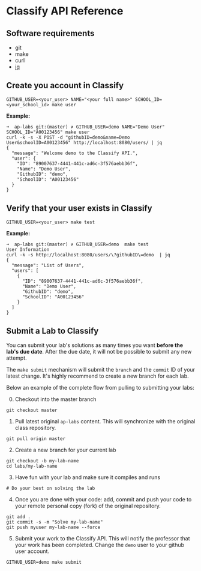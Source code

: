 Classify API Reference
======================

## Software requirements

- git
- make
- curl
- [jq](https://stedolan.github.io/jq/download/)


Create you account in Classify
------------------------------
```
GITHUB_USER=<your_user> NAME="<your full name>" SCHOOL_ID=<your_school_id> make user
```

**Example:**
```
➜  ap-labs git:(master) ✗ GITHUB_USER=demo NAME="Demo User" SCHOOL_ID="A00123456" make user
curl -k -s -X POST -d "githubID=demo&name=Demo User&schoolID=A00123456" http://localhost:8080/users/ | jq
{
  "message": "Welcome demo to the Classify API.",
  "user": {
    "ID": "89007637-4441-441c-ad6c-3f576aebb36f",
    "Name": "Demo User",
    "GithubID": "demo",
    "SchoolID": "A00123456"
  }
}
```

Verify that your user exists in Classify
----------------------------------------
```
GITHUB_USER=<your_user> make test
```

**Example:**
```
➜  ap-labs git:(master) ✗ GITHUB_USER=demo  make test
User Information
curl -k -s http://localhost:8080/users/\?githubID\=demo  | jq
{
  "message": "List of Users",
  "users": [
    {
      "ID": "89007637-4441-441c-ad6c-3f576aebb36f",
      "Name": "Demo User",
      "GithubID": "demo",
      "SchoolID": "A00123456"
    }
  ]
}
```

Submit a Lab to Classify
------------------------
You can submit your lab's solutions as many times you want **before the lab's due date**. After the due date, it will not be possible to submit any new attempt.

The `make submit` mechanism will submit the `branch` and the `commit` ID of your latest change. It's highly recommend to create a new branch for each lab.

Below an example of the complete flow from pulling to submitting your labs:

0. Checkout into the master branch
```
git checkout master
```

1. Pull latest original `ap-labs` content. This will synchronize with the original class repository.
```
git pull origin master
```

2. Create a new branch for your current lab
```
git checkout -b my-lab-name
cd labs/my-lab-name
```

3. Have fun with your lab and make sure it compiles and runs
```
# Do your best on solving the lab
```

4. Once you are done with your code: add, commit and push your code to your remote personal copy (fork) of the original repository.
```
git add .
git commit -s -m "Solve my-lab-name"
git push myuser my-lab-name --force
```

5. Submit your work to the Classify API. This will notify the professor that your work has been completed.
Change the `demo` user to your github user account.
```
GITHUB_USER=demo make submit
```

